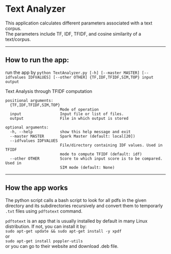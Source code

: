 # Text Analyzer
This application calculates different parameters associated with a text corpus.  
The parameters include TF, IDF, TFIDF, and cosine similarity of a text/corpus.

---

## How to run the app:
run the app by `python TextAnalyzer.py [-h] [--master MASTER] [--idfvalues IDFVALUES] [--other OTHER] {TF,IDF,TFIDF,SIM,TOP} input output`   


Text Analysis through TFIDF computation

```console
positional arguments:  
  {TF,IDF,TFIDF,SIM,TOP}  
                        Mode of operation  
  input                 Input file or list of files.  
  output                File in which output is stored  

optional arguments:  
  -h, --help            show this help message and exit  
  --master MASTER       Spark Master (default: local[20])  
  --idfvalues IDFVALUES  
                        File/directory containing IDF values. Used in TFIDF  
                        mode to compute TFIDF (default: idf)  
  --other OTHER         Score to which input score is to be compared. Used in  
                        SIM mode (default: None)  
```


---

## How the app works
The python script calls a bash script to look for all pdfs in the given directory and its subdirectories recursively and convert them to temporarly `.txt` files using `pdftotext` command.   
   
`pdftotext` is an app that is usually installed by default in many Linux distribution. If not, you can install it by:   
`sudo apt-get update && sudo apt-get install -y xpdf`   
or    
`sudo apt-get install poppler-utils`  
or you can go to their website and download .deb file.
